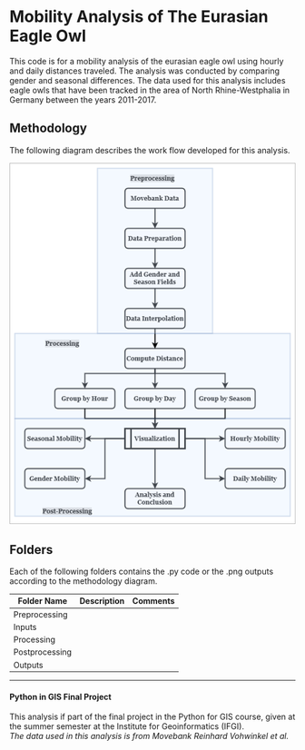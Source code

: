 # Mobility Analysis of The Eurasian Eagle Owl 

This code is for a mobility analysis of the eurasian eagle owl using hourly and daily distances traveled. 
The analysis was conducted by comparing gender and seasonal differences. 
The data used for this analysis includes eagle owls that have been tracked in the area of North Rhine-Westphalia in Germany between the years 2011-2017. 

## Methodology

The following diagram describes the work flow developed for this analysis.

![Methodology Diagram](https://github.com/Einavg7/PIG_FinalProject/blob/master/Method_PIG.png?raw=true)

## Folders

Each of the following folders contains the .py code or the .png outputs according to the methodology diagram. 

| Folder Name     | Description   | Comments  |
| -------------   |-------------  | ------    |
| Preprocessing   |               |      |
| Inputs          |               |       |
| Processing      |               |        |
| Postprocessing  |               |           |
| Outputs         |               |           |



---
#### Python in GIS Final Project
This analysis if part of the final project in the Python for GIS course, given at the summer semester at the Institute for Geoinformatics (IFGI).  
*The data used in this analysis is from Movebank Reinhard Vohwinkel et al.*
